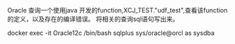 Oracle 查询一个使用java 开发的function,XCJ_TEST."udf_test",查看该function的定义，以及存在的编译错误。
将相关的查询sql语句写出来。

docker exec -it Oracle12c /bin/bash
sqlplus sys/oracle@orcl as sysdba
